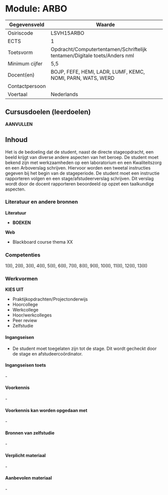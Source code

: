 # Module: ARBO

| Gegevensveld  | Waarde |
| ------------- | ------------- |
| Osiriscode  | LSVH15ARBO  |
| ECTS  | 1 |
| Toetsvorm  | Opdracht/Computertentamen/Schriftelijk tentamen/Digitale toets/Anders nml |
| Minimum cijfer  | 5,5 |
| Docent(en)  | BOJP, FEFE, HEMI, LADR, LUMF, KEMC, NOMI, PARN, WATS, WERD |
| Contactpersoon  |  |
| Voertaal  | Nederlands |

## Cursusdoelen (leerdoelen)

__AANVULLEN__

## Inhoud

Het is de bedoeling dat de student, naast de directe stageopdracht, een beeld krijgt van diverse andere aspecten van het beroep.
De student moet bekend zijn met werkzaamheden op een laboratorium en een Kwaliteitszorg en een Arboverslag schrijven. Hiervoor worden een tweetal instructies gegeven bij het begin van de stageperiode.
De student moet een instructie rapporteren volgen en een stage/afstudeerverslag schrijven. Dit verslag wordt door de docent rapporteren beoordeeld op opzet een taalkundige aspecten.

### Literatuur en andere bronnen

**Literatuur**  
- __BOEKEN__

**Web**
- Blackboard course thema XX

### Competenties
1(II), 2(II), 3(II), 4(II), 5(II), 6(II), 7(II), 8(II), 9(II), 10(II), 11(II), 12(II), 13(II)

### Werkvormen  

__KIES UIT__

- Praktijkopdrachten/Projectonderwijs  
- Hoorcollege
- Werkcollege
- Hoor/werkcolleges
- Peer review
- Zelfstudie

#### Ingangseisen 
- De student moet toegelaten zijn tot de stage. Dit wordt gecheckt door de stage en afstudeercoördinator.

#### Ingangseisen toets
\- 

#### Voorkennis
\-

#### Voorkennis kan worden opgedaan met
\-

#### Bronnen van zelfstudie
\-

#### Verplicht materiaal
\-

#### Aanbevolen materiaal
\-

